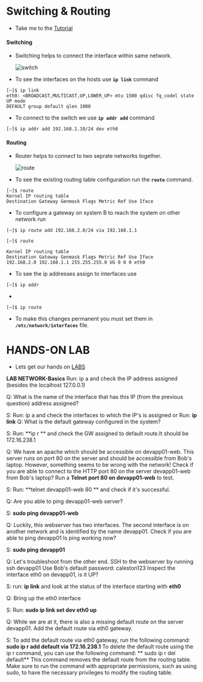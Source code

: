 # Switching & Routing 

  - Take me to the [Tutorial](https://kodekloud.com/topic/networking-basics/)

  #### Switching

  - Switching helps to connect the interface within same network.

    ![switch](../../images//switch.PNG)

  - To see the interfaces on the hosts use **`ip link`** command

  ```
  [~]$ ip link
  eth0: <BROADCAST,MULTICAST,UP,LOWER_UP> mtu 1500 qdisc fq_codel state UP mode
  DEFAULT group default qlen 1000
  ```

  -  To connect to the switch we use **`ip addr add`** command

  ```
  [~]$ ip addr add 192.168.1.10/24 dev eth0
  ```

  #### Routing

  - Router helps to connect to two seprate networks together.

    ![route](../../images//routing.PNG)

  - To see the existing routing table configuration run the **`route`** command.

  ```
  [~]$ route
  Kernel IP routing table
  Destination Gateway Genmask Flags Metric Ref Use Iface
  ```

  - To configure a gateway on system B to reach the system on other network run

  ```
  [~]$ ip route add 192.168.2.0/24 via 192.168.1.1
  ```
  
  ```
  [~]$ route
  
  Kernel IP routing table
  Destination Gateway Genmask Flags Metric Ref Use Iface
  192.168.2.0 192.168.1.1 255.255.255.0 UG 0 0 0 eth0
  ```

  - To see the ip addresses assign to interfaces use

  ```
  [~]$ ip addr
  ```

  - 

  ```
  [~]$ ip route
  ```

  - To make this changes permanent you must set them in **`/etc/network/interfaces`** file.


# HANDS-ON LAB

  -  Lets get our hands on [LABS](https://kodekloud.com/courses/873064/lectures/17074533)

**LAB NETWORK-Basics**
Run: ip a and check the IP address assigned (besides the localhost 127.0.0.1)

Q: What is the name of the interface that has this IP (from the previous question) address assigned?

S: Run: ip a and check the interfaces to which the IP's is assigned or
   Run: **ip link**
Q: What is the default gateway configured in the system?

S: Run: **ip r ** and check the GW assigned to default route.It should be 172.16.238.1

Q: We have an apache which should be accessible on devapp01-web. 
   This server runs on port 80 on the server and should be accessible from Bob's laptop.
   However, something seems to be wrong with the network! 
  Check if you are able to connect to the HTTP port 80 on the server devapp01-web from Bob's laptop?
  Run a **Telnet port 80 on devapp01-web** to test.
  
S: Run: **telnet devapp01-web 80 ** and check if it's successful.

Q: Are you able to ping devapp01-web server?

S: **sudo ping devapp01-web**

Q: Luckily, this webserver has two interfaces. The second interface is on another network and is identified by the name devapp01. Check if you are able to ping devapp01
  Is ping working now?
  
S: **sudo ping devapp01**

Q: Let's troubleshoot from the other end. SSH to the webserver by running ssh devapp01
   Use Bob's default password: caleston123
   Inspect the interface eth0 on devapp01, is it UP?
   
S: run: **ip link** and look at the status of the interface starting with **eth0**

Q: Bring up the eth0 interface

S: Run: **sudo ip link set dev eth0 up**

Q: While we are at it, there is also a missing default route on the server devapp01.
   Add the default route via eth0 gateway.
   
S: To add the default route via eth0 gateway, run the following command: 
   **sudo ip r add default via 172.16.238.1**
   To delete the default route using the ip r command, you can use the following command:
  ** sudo ip r del default**
   This command removes the default route from the routing table. Make sure to run the command with appropriate permissions, such as using sudo, to have the necessary privileges     to modify the routing table.
